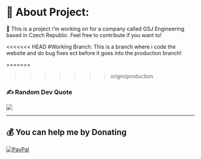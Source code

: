 # 💫 About Project:
🔭 This is a project i'm working on for a company called GSJ Engineering based in Czech Republic. Feel free to contribute if you want to!

<<<<<<< HEAD
#Working Branch:
This is a branch where i code the website and do bug fixes ect before it goes into the production branch!

=======
>>>>>>> origin/production
### ✍️ Random Dev Quote
![](https://quotes-github-readme.vercel.app/api?type=horizontal&theme=radical)

---
## 💰 You can help me by Donating
[![PayPal](https://img.shields.io/badge/PayPal-00457C?style=for-the-badge&logo=paypal&logoColor=white)](https://paypal.me/johny90200) 
